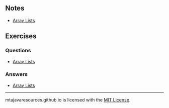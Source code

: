 ## Notes
* [Array Lists](/notes/arraylists)

## Exercises
### Questions
* [Array Lists](/exercises/questions/arraylists)
### Answers
* [Array Lists](/exercises/answers/arraylists)
***
mtajavaresources.github.io is licensed with the [MIT License](/LICENSE).
